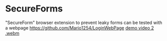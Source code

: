 # SecureForms
"SecureForm" browser extension to prevent leaky forms
can be tested with a webpage https://github.com/Mario1254/LoginWebPage
[demo video 2 .webm](https://github.com/Mario1254/SecureForms/assets/53372414/4965dc0f-c8a1-45ab-b022-753063083794)
